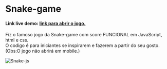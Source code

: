 <h1>Snake-game</h1>
<h4>Link live demo: <a href="https://danieltinois.github.io/Jogo-Da-Cobrinha-Js/" target="_blank" rel="noopener noreferrer">link para abrir o jogo.</a></h4>
<p>Fiz o famoso jogo da Snake-game com score FUNCIONAL em JavaScript, html e css.<br>
O codigo é para iniciantes se inspirarem e fazerem a partir do seu gosto.
<br>(Obs:O jogo não abrirá em mobile.)</p>

![Snake-js](https://user-images.githubusercontent.com/99421761/179343508-6c6b85c6-5a4c-4f55-89af-4a74c9793bfe.png)
